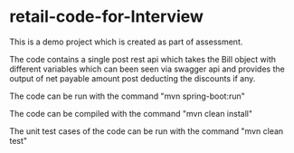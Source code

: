# retail-code-for-Interview
This is a demo project which is created as part of assessment. 

The code contains a single post rest api which takes the Bill object with different variables which can been seen via swagger api and provides the output of net payable amount
post deducting the discounts if any.

The code can be run with the command 
"mvn spring-boot:run"

The code can be compiled with the command
"mvn clean install"

The unit test cases of the code can be run with the command 
"mvn clean test"
